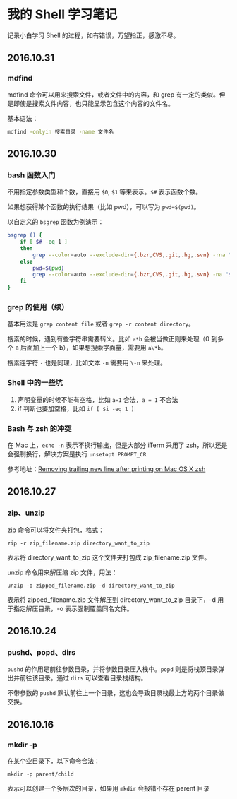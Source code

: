 # 我的 Shell 学习笔记

记录小白学习 Shell 的过程，如有错误，万望指正，感激不尽。

## 2016.10.31

### mdfind

mdfind 命令可以用来搜索文件，或者文件中的内容，和 grep 有一定的类似。但是即使是搜索文件内容，也只能显示包含这个内容的文件名。

基本语法：

```bash
mdfind -onlyin 搜索目录 -name 文件名
```

## 2016.10.30

### bash 函数入门

不用指定参数类型和个数，直接用 `$0`, `$1` 等来表示。`$#` 表示函数个数。

如果想获得某个函数的执行结果（比如 pwd），可以写为 `pwd=$(pwd)`。

以自定义的 `bsgrep` 函数为例演示：

```bash
bsgrep () {
	if [ $# -eq 1 ]
	then
		grep --color=auto --exclude-dir={.bzr,CVS,.git,.hg,.svn} -rna "$1" .
	else
		pwd=$(pwd)
		grep --color=auto --exclude-dir={.bzr,CVS,.git,.hg,.svn} -na "$1" "$pwd/$2"
	fi
}
```

### grep 的使用（续）

基本用法是 `grep content file` 或者 `grep -r content directory`。

搜索的时候，遇到有些字符串需要转义。比如 `a*b` 会被当做正则来处理（0 到多个 a 后面加上一个 b），如果想搜索字面量，需要用 `a\*b`。

搜索连字符 `-` 也是同理，比如文本 `-n` 需要用 `\-n` 来处理。

### Shell 中的一些坑

1. 声明变量的时候不能有空格，比如 `a=1` 合法，`a = 1` 不合法
2. if 判断也要加空格，比如 `if [ $i -eq 1 ]`

### Bash 与 zsh 的冲突

在 Mac 上，`echo -n` 表示不换行输出，但是大部分 iTerm 采用了 zsh，所以还是会强制换行，解决方案是执行 `unsetopt PROMPT_CR`

参考地址：[Removing trailing new line after printing on Mac OS X zsh](http://stackoverflow.com/questions/18213751/removing-trailing-new-line-after-printing-on-mac-os-x-zsh)

## 2016.10.27

### zip、unzip

zip 命令可以将文件夹打包，格式：

`zip -r zip_filename.zip directory_want_to_zip`

表示将 directory_want_to_zip 这个文件夹打包成 zip_filename.zip 文件。

unzip 命令用来解压缩 zip 文件，用法：

`unzip -o zipped_filename.zip -d directory_want_to_zip`

表示将 zipped_filename.zip 文件解压到 directory_want_to_zip 目录下，-d 用于指定解压目录，-o 表示强制覆盖同名文件。

## 2016.10.24

### pushd、popd、dirs

`pushd` 的作用是前往参数目录，并将参数目录压入栈中。`popd` 则是将栈顶目录弹出并前往该目录。通过 `dirs` 可以查看目录栈结构。

不带参数的 `pushd` 默认前往上一个目录，这也会导致目录栈最上方的两个目录做交换。

## 2016.10.16

### mkdir -p

在某个空目录下，以下命令合法：

```shell
mkdir -p parent/child
```

表示可以创建一个多层次的目录，如果用 `mkdir` 会报错不存在 parent 目录



